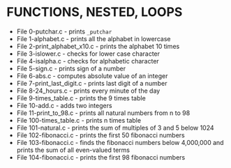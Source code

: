 # FUNCTIONS, NESTED, LOOPS
* File 0-putchar.c - prints `_putchar`
* File 1-alphabet.c - prints all the alphabet in lowercase
* File 2-print_alphabet_x10.c - prints the alphabet 10 times
* File 3-islower.c - checks for lower case character
* File 4-isalpha.c - checks for alphabetic character
* File 5-sign.c - prints sign of a number
* File 6-abs.c - computes absolute value of an integer
* File 7-print_last_digit.c - prints last digit of a number
* File 8-24_hours.c - prints every minute of the day
* File 9-times_table.c - prints the 9 times table
* File 10-add.c - adds two integers
* File 11-print_to_98.c - prints all natural numbers from n to 98
* File 100-times_table.c - prints n times table
* File 101-natural.c - prints the sum of multiples of 3 and 5 below 1024
* File 102-fibonacci.c - prints the first 50 fibonacci numbers
* File 103-fibonacci.c - finds the fibonacci numbers below 4,000,000 and prints the sum of all even-valued terms
* File 104-fibonacci.c - prints the first 98 fibonacci numbers
